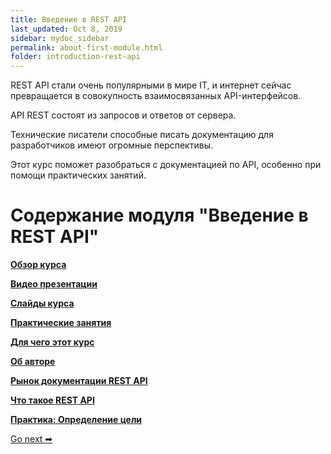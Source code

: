 ```yaml
---
title: Введение в REST API
last_updated: Oct 8, 2019
sidebar: mydoc_sidebar
permalink: about-first-module.html
folder: introduction-rest-api
---
```


REST API стали очень популярными в мире IT, и интернет сейчас превращается в совокупность взаимосвязанных API-интерфейсов.

API REST состоят из запросов и ответов от сервера.

Технические писатели способные писать документацию для разработчиков имеют огромные перспективы.

Этот курс поможет разобраться с документацией по API, особенно при помощи практических занятий.

# Содержание модуля "Введение в REST API"

[**Обзор курса**](course-overview.html)

[**Видео презентации**](video-presentations.html)

[**Слайды курса**](course-slides.html)

[**Практические занятия**](workshop-activities.html)

[**Для чего этот курс**](what-for-this-course.html)

[**Об авторе**](about-the-author.html)

[**Рынок документации REST API**](api-doc-market.html)

[**Что такое REST API**](what-is-rest-api.html)

[**Практика: Определение цели**](identify-goals.html)

 [Go next ➡](course-overview.html)
